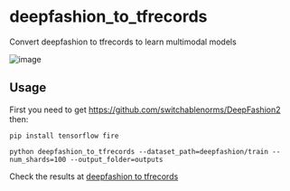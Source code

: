 # deepfashion_to_tfrecords
Convert deepfashion to tfrecords to learn multimodal models

![image](https://user-images.githubusercontent.com/2346494/117541312-996f2f80-b013-11eb-973c-7d60ee68fb5d.png)


## Usage

First you need to get https://github.com/switchablenorms/DeepFashion2 then:

`pip install tensorflow fire`

`python deepfashion_to_tfrecords --dataset_path=deepfashion/train --num_shards=100 --output_folder=outputs`

Check the results at [deepfashion to tfrecords](read_with_tfdata.ipynb)
